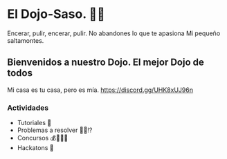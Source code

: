 # El Dojo-Saso. 🥷🏼
Encerar, pulir, encerar, pulir. No abandones lo que te apasiona Mi pequeño saltamontes.

## Bienvenidos a nuestro Dojo. El mejor Dojo de todos
Mi casa es tu casa, pero es mía. https://discord.gg/UHK8xUJ96n

### Actividades
- Tutoriales 📘
- Problemas a resolver 🙋🏼⁉️ 
- Concursos 💰🧑🏽‍💻
- Hackatons 🚀

